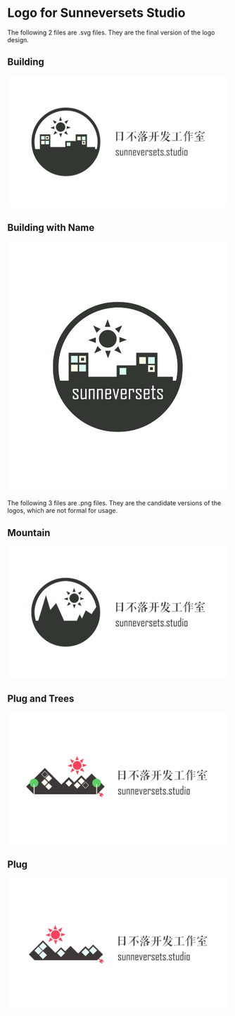 # Logo for Sunneversets Studio

The following 2 files are .svg files.
They are the final version of the logo design.

## Building
![Logo Building Update](./logo_building_update.svg)

## Building with Name
![Logo Building Only](./logo_building_only.svg)


The following 3 files are .png files.
They are the candidate versions of the logos, which are not formal for usage.

## Mountain
![Logo mountain](./logo_mountain.png)

## Plug and Trees
![Logo plug & trees](./logo_plug&trees.png)

## Plug
![Logo Plug](./logo_plug.png)
